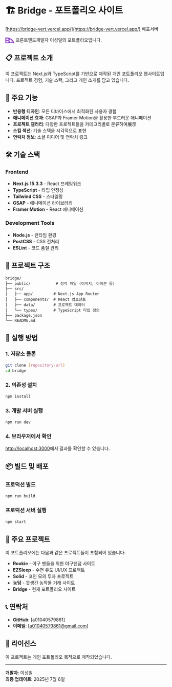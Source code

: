 # 🏗️ Bridge - 포트폴리오 사이트

[https://bridge-vert.vercel.app/](https://bridge-vert.vercel.app/) 배포서버

<img src="public/logo.png" alt="Bridge Logo" width="28" style="display:inline; vertical-align:middle;"/> 프론트엔드개발자 이성일의 포트폴리오입니다.

## 📋 프로젝트 소개

이 프로젝트는 Next.js와 TypeScript를 기반으로 제작된 개인 포트폴리오 웹사이트입니다.
프로젝트 경험, 기술 스택, 그리고 개인 소개를 담고 있습니다.

## 🚀 주요 기능

- **반응형 디자인**: 모든 디바이스에서 최적화된 사용자 경험
- **애니메이션 효과**: GSAP과 Framer Motion을 활용한 부드러운 애니메이션
- **프로젝트 갤러리**: 다양한 프로젝트들을 카테고리별로 분류하여展示
- **스킬 섹션**: 기술 스택을 시각적으로 표현
- **연락처 정보**: 소셜 미디어 및 연락처 링크

## 🛠️ 기술 스택

### Frontend

- **Next.js 15.3.3** - React 프레임워크
- **TypeScript** - 타입 안정성
- **Tailwind CSS** - 스타일링
- **GSAP** - 애니메이션 라이브러리
- **Framer Motion** - React 애니메이션

### Development Tools

- **Node.js** - 런타임 환경
- **PostCSS** - CSS 전처리
- **ESLint** - 코드 품질 관리

## 📁 프로젝트 구조

```
bridge/
├── public/           # 정적 파일 (이미지, 아이콘 등)
├── src/
│   ├── app/         # Next.js App Router
│   ├── components/  # React 컴포넌트
│   ├── data/        # 프로젝트 데이터
│   └── types/       # TypeScript 타입 정의
├── package.json
└── README.md
```

## 🚀 실행 방법

### 1. 저장소 클론

```bash
git clone [repository-url]
cd bridge
```

### 2. 의존성 설치

```bash
npm install
```

### 3. 개발 서버 실행

```bash
npm run dev
```

### 4. 브라우저에서 확인

[http://localhost:3000](http://localhost:3000)에서 결과를 확인할 수 있습니다.

## 📦 빌드 및 배포

### 프로덕션 빌드

```bash
npm run build
```

### 프로덕션 서버 실행

```bash
npm start
```

## 🎨 주요 프로젝트

이 포트폴리오에는 다음과 같은 프로젝트들이 포함되어 있습니다:

- **Rookie** - 야구 팬들을 위한 야구팬덤 사이트
- **EZSleep** - 수면 유도 UI/UX 프로젝트
- **Solid** - 코인 모의 투자 프로젝트
- **농담** - 못생긴 농작물 거래 사이트
- **Bridge** - 현재 포트폴리오 사이트

## 📞 연락처

- **GitHub**: [a01040579861]
- **이메일**: [a01040579861@gmail.com]

## 📄 라이선스

이 프로젝트는 개인 포트폴리오 목적으로 제작되었습니다.

---

**개발자**: 이성일  
**최종 업데이트**: 2025년 7월 6일
